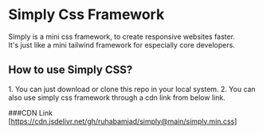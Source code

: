 # Simply Css Framework
Simply is a mini css framework, to create responsive websites faster.  
It's just like a mini tailwind framework for especially core developers.  

<h2>How to use Simply CSS?</h2>
1. You can just download or clone this repo in your local system.  
2. You can also use simply css framework through a cdn link from below link.

###CDN Link  
[https://cdn.jsdelivr.net/gh/ruhabamjad/simply@main/simply.min.css]
